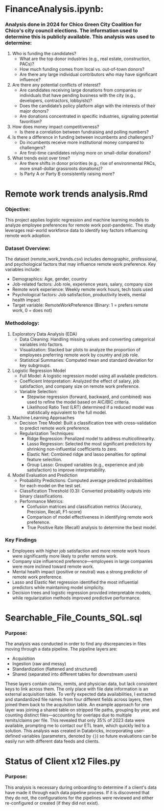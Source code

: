 # FinanceAnalysis.ipynb: 
### Analysis done in 2024 for Chico Green City Coalition for Chico's city council elections. The information used to determine this is publicly available. This analysis was used to determine:
1. Who is funding the candidates?
    - What are the top donor industries (e.g., real estate, construction, PACs)?
    - How much funding comes from local vs. out-of-town donors?
    - Are there any large individual contributors who may have significant influence?
2. Are there any potential conflicts of interest?
    - Are candidates receiving large donations from companies or individuals that have pending business with the city (e.g., developers, contractors, lobbyists)?
    - Does the candidate’s policy platform align with the interests of their major donors?
    - Are donations concentrated in specific industries, signaling potential favoritism?
3. How does money impact competitiveness?
    - Is there a correlation between fundraising and polling numbers?
5. Is there a difference in funding between incumbents and challengers?
    - Do incumbents receive more institutional money compared to challengers?
    - Are first-time candidates relying more on small-dollar donations?
6. What trends exist over time?
    - Are there shifts in donor priorities (e.g., rise of environmental PACs, more small-dollar grassroots donations)?
    - Is Party A or Party B consistently raising more?
      

# Remote work trends analysis.Rmd
### Objective:
This project applies logistic regression and machine learning models to analyze employee preferences for remote work post-pandemic. The study leverages real-world workforce data to identify key factors influencing remote work adoption.

### Dataset Overview:
The dataset (remote_work_trends.csv) includes demographic, professional, and psychological factors that may influence remote work preference. Key variables include:
- Demographics: Age, gender, country
- Job-related factors: Job role, experience years, salary, company size
- Remote work experience: Weekly remote work hours, tech tools used
- Psychological factors: Job satisfaction, productivity levels, mental health impact
- Target variable: RemoteWorkPreference (Binary: 1 = prefers remote work, 0 = does not)

### Methodology: 
1. Exploratory Data Analysis (EDA)
    - Data Cleaning: Handling missing values and converting categorical variables into factors.
    - Visualization: Stacked bar plots to analyze the proportion of employees preferring remote work by country and job role.
    - Statistical Summaries: Computed mean and standard deviation for key subgroups.
2. Logistic Regression Model
    - Full Model: A logistic regression model using all available predictors.
    - Coefficient Interpretation: Analyzed the effect of salary, job satisfaction, and company size on remote work preference.
    - Variable Selection:
        - Stepwise regression (forward, backward, and combined) was used to refine the model based on AIC/BIC criteria.
        - Likelihood Ratio Test (LRT) determined if a reduced model was statistically equivalent to the full model.
3. Machine Learning Approaches
    - Decision Tree Model: Built a classification tree with cross-validation to predict remote work preference.
    - Regularization Techniques:
        - Ridge Regression: Penalized model to address multicollinearity.
        - Lasso Regression: Selected the most significant predictors by shrinking non-influential coefficients to zero.
        - Elastic Net: Combined ridge and lasso penalties for optimal feature selection.
        - Group Lasso: Grouped variables (e.g., experience and job satisfaction) to improve interpretability.
4. Model Evaluation and Prediction
    - Probability Predictions: Computed average predicted probabilities for each model on the test set.
    - Classification Threshold (0.3): Converted probability outputs into binary classifications.
    - Performance Metrics:
        - Confusion matrices and classification metrics (Accuracy, Precision, Recall, F1-score)
        - Comparison of model effectiveness in identifying remote work preference.
        - True Positive Rate (Recall) analysis to determine the best model.
          
### Key Findings
- Employees with higher job satisfaction and more remote work hours were significantly more likely to prefer remote work.
- Company size influenced preference—employees in large companies were more inclined toward remote work.
- Mental health impact (positive or neutral) was a strong predictor of remote work preference.
- Lasso and Elastic Net regression identified the most influential predictors while maintaining model simplicity.
- Decision trees and logistic regression provided interpretable models, while regularization methods improved predictive performance.

# Searchable_File_Counts_SQL.sql
### Purpose:
The analysis was conducted in order to find any discrepancies in files moving through a data pipeline. The pipeline layers are:
- Acquisition
- Ingestion (raw and messy)
- Standardization (flattened and structured)
- Shared (separated into different tables for downstream users)

These layers contain claims, remits, and physician data, but lack consistent keys to link across them. The only place with file date information is an external acquisition table. To verify expected data availabilities, I extracted and standardized file names from four different fields across layers, then joined them back to the acquisition table. An example approach for one layer was joining a shared table on stripped file paths, grouping by year, and counting distinct files—accounting for overlaps due to multiple remits/claims per file. This revealed that only 35% of 2023 data were available, prompting me to contact our ETL team, which quickly led to a solution. This analysis was created in Databricks, incorporating user-defined variables (parameters, denoted by `{}`) so future evaluations can be easily run with different data feeds and clients.

# Status of Client x12 Files.py
### Purpose: 
This analysis is necessary during onboarding to determine if a client's data have made it through each data pipeline process. If it is discovered that they do not, the configurations for the pipelines were reviewed and either re-configured or created (if they did not exist).
